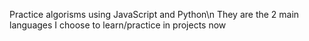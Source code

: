 Practice algorisms using JavaScript and Python\n
They are the 2 main languages I choose to learn/practice in projects now
